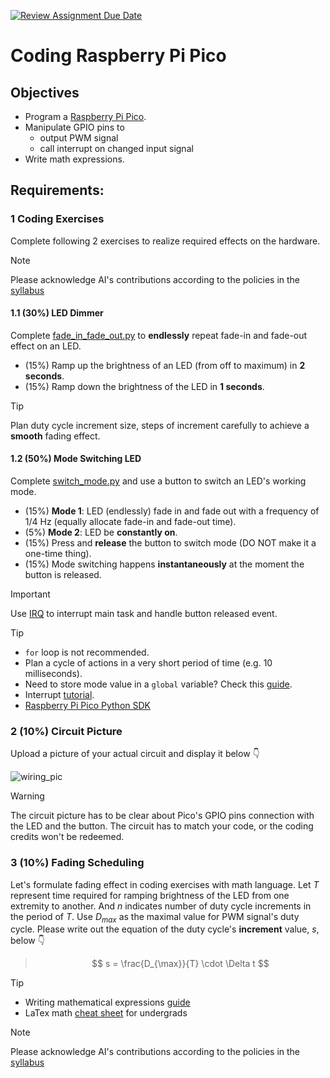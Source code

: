 [![Review Assignment Due Date](https://classroom.github.com/assets/deadline-readme-button-22041afd0340ce965d47ae6ef1cefeee28c7c493a6346c4f15d667ab976d596c.svg)](https://classroom.github.com/a/MoSxkwc_)
# Coding Raspberry Pi Pico

## Objectives
- Program a [Raspberry Pi Pico](https://www.raspberrypi.com/documentation/microcontrollers/pico-series.html).
- Manipulate GPIO pins to
  - output PWM signal
  - call interrupt on changed input signal
- Write math expressions. 

## Requirements:
### 1 Coding Exercises
Complete following 2 exercises to realize required effects on the hardware.
> [!NOTE]
> Please acknowledge AI's contributions according to the policies in the [syllabus](https://linzhanguca.github.io/_docs/robotics1-2025/syllabus.pdf)

#### 1.1 (30%) LED Dimmer
Complete [fade_in_fade_out.py](/fade_in_fade_out.py) to **endlessly** repeat fade-in and fade-out effect on an LED.
- (15%) Ramp up the brightness of an LED (from off to maximum) in **2 seconds**.
- (15%) Ramp down the brightness of the LED in **1 seconds**.
> [!TIP]
> Plan duty cycle increment size, steps of increment carefully to achieve a **smooth** fading effect.

#### 1.2 (50%) Mode Switching LED
Complete [switch_mode.py](/switch_mode.py) and use a button to switch an LED's working mode.
- (15%) **Mode 1**: LED (endlessly) fade in and fade out with a frequency of 1/4 Hz (equally allocate fade-in and fade-out time). 
- (5%) **Mode 2**: LED be **constantly on**.
- (15%) Press and **release** the button to switch mode (DO NOT make it a one-time thing). 
- (15%) Mode switching happens **instantaneously** at the moment the button is released.
> [!IMPORTANT]
> Use [IRQ](https://docs.micropython.org/en/latest/library/machine.Pin.html#machine.Pin.irq) to interrupt main task and handle button released event.

> [!TIP]
> - `for` loop is not recommended. 
> - Plan a cycle of actions in a very short period of time (e.g. 10 milliseconds).
> - Need to store mode value in a `global` variable? Check this [guide](https://www.w3schools.com/python/python_variables_global.asp).
> - Interrupt [tutorial](https://randomnerdtutorials.com/raspberry-pi-pico-interrupts-micropython/).
> - [Raspberry Pi Pico Python SDK](https://datasheets.raspberrypi.com/pico/raspberry-pi-pico-python-sdk.pdf)

### 2 (10%) Circuit Picture
Upload a picture of your actual circuit and display it below 👇

![wiring_pic](wiring.png)

> [!WARNING]
> The circuit picture has to be clear about Pico's GPIO pins connection with the LED and the button.
> The circuit has to match your code, or the coding credits won't be redeemed.

### 3 (10%) Fading Scheduling
Let's formulate fading effect in coding exercises with math language. 
Let $T$ represent time required for ramping brightness of the LED from one extremity to another.
And $n$ indicates number of duty cycle increments in the period of $T$.
Use $D_{max}$ as the maximal value for PWM signal's duty cycle.
Please write out the equation of the duty cycle's **increment** value, $s$, below :point_down:

> $$
s = \frac{D_{\max}}{T} \cdot \Delta t
$$


> [!TIP]
> - Writing mathematical expressions [guide](https://docs.github.com/en/get-started/writing-on-github/working-with-advanced-formatting/writing-mathematical-expressions)
> - LaTex math [cheat sheet](https://tug.ctan.org/info/undergradmath/undergradmath.pdf) for undergrads

> [!NOTE]
> Please acknowledge AI's contributions according to the policies in the [syllabus](https://linzhanguca.github.io/_docs/robotics1-2025/syllabus.pdf)
